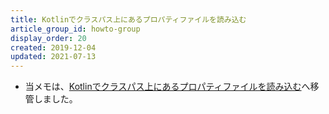 ```yaml
---
title: Kotlinでクラスパス上にあるプロパティファイルを読み込む
article_group_id: howto-group
display_order: 20
created: 2019-12-04
updated: 2021-07-13
---
```

- 当メモは、[Kotlinでクラスパス上にあるプロパティファイルを読み込む](https://thinktwice.tech/it/kotlin/read_property_files_on_the_classpath/)へ移管しました。
